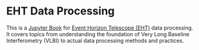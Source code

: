 # EHT Data Processing

This is a [Jupyter Book](https://jupyterbook.org/) for
[Event Horizon Telescope (EHT)](https://eventhorizontelescope.org/)
data processing.
It covers topics from understanding the foundation of Very Long
Baseline Interferometry (VLBI) to actual data processing methods and
practices.

```{tableofcontents}
```
